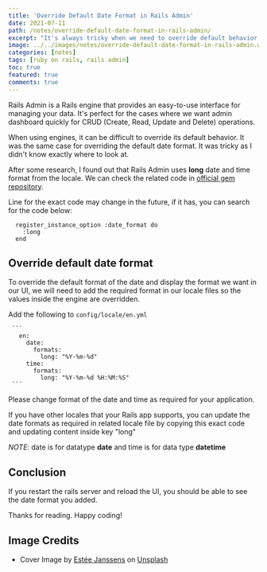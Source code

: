 ```yaml
---
title: 'Override Default Date Format in Rails Admin'
date: 2021-07-11
path: /notes/override-default-date-format-in-rails-admin/
excerpt: "It's always tricky when we need to override default behavior of engine/gems. It was the same case with date format. Rails Admin uses long date format as a default value for formatting the dates, to override the format we can add keys for the long date format in our locale files"
image: ../../images/notes/override-default-date-format-in-rails-admin.webp
categories: [notes]
tags: [ruby on rails, rails admin]
toc: true
featured: true
comments: true
---
```


Rails Admin is a Rails engine that provides an easy-to-use interface for managing your data. It's perfect for the cases where we want admin dashboard quickly for CRUD (Create, Read, Update and Delete) operations.

When using engines, it can be difficult to override its default behavior. It was the same case for overriding the default date format. It was tricky as I didn't know exactly where to look at.

After some research, I found out that Rails Admin uses **long** date and time format from the locale. We can check the related code in <a href="https://github.com/sferik/rails_admin/blob/555f7783f2255ddc736141c410c5bdaee074887a/lib/rails_admin/config/fields/types/datetime.rb#L33" target="_blank" rel="noopener">official gem repository</a>.

Line for the exact code may change in the future, if it has, you can search for the code below:

```
  register_instance_option :date_format do
    :long
  end
```

## Override default date format

To override the default format of the date and display the format we want in our UI, we will need to add the required format in our locale files so the values inside the engine are overridden.

Add the following to `config/locale/en.yml`

     ```
       en:
         date:
           formats:
             long: "%Y-%m-%d"
         time:
           formats:
             long: "%Y-%m-%d %H:%M:%S"
     ```

Please change format of the date and time as required for your application.

If you have other locales that your Rails app supports, you can update the date formats as required in related locale file by copying this exact code and updating content inside key "long"

_NOTE_: date is for datatype **date** and time is for data type **datetime**

## Conclusion

If you restart the rails server and reload the UI, you should be able to see the date format you added.

Thanks for reading. Happy coding!

## Image Credits

- Cover Image by <a href="https://unsplash.com/@esteejanssens?utm_source=unsplash&utm_medium=referral&utm_content=creditCopyText" target="_blank" rel="noopener">Estée Janssens</a> on <a href="https://unsplash.com/s/photos/calendar?utm_source=unsplash&utm_medium=referral&utm_content=creditCopyText" target="_blank" rel="noopener">Unsplash</a>

